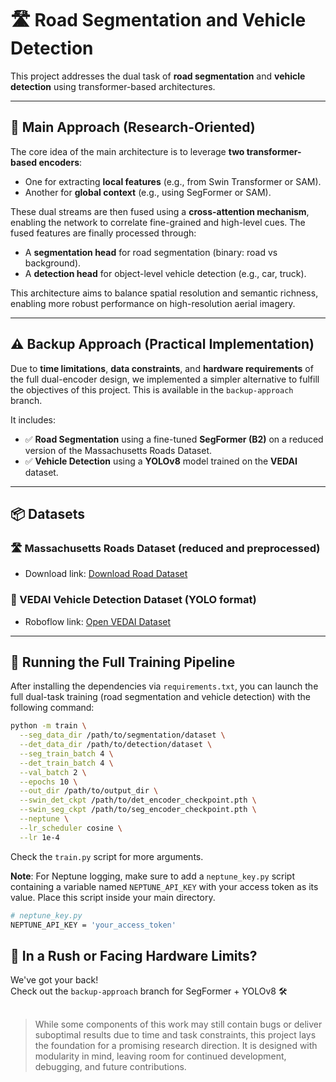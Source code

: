 # 🛣️ Road Segmentation and Vehicle Detection

This project addresses the dual task of **road segmentation** and **vehicle detection** using transformer-based architectures.

---

## 🧠 Main Approach (Research-Oriented)

The core idea of the main architecture is to leverage **two transformer-based encoders**:

- One for extracting **local features** (e.g., from Swin Transformer or SAM).
- Another for **global context** (e.g., using SegFormer or SAM).

These dual streams are then fused using a **cross-attention mechanism**, enabling the network to correlate fine-grained and high-level cues. The fused features are finally processed through:

- A **segmentation head** for road segmentation (binary: road vs background).
- A **detection head** for object-level vehicle detection (e.g., car, truck).

This architecture aims to balance spatial resolution and semantic richness, enabling more robust performance on high-resolution aerial imagery.

---

## ⚠️ Backup Approach (Practical Implementation)

Due to **time limitations**, **data constraints**, and **hardware requirements** of the full dual-encoder design, we implemented a simpler alternative to fulfill the objectives of this project. This is available in the `backup-approach` branch.

It includes:

- ✅ **Road Segmentation** using a fine-tuned **SegFormer (B2)** on a reduced version of the Massachusetts Roads Dataset.
- ✅ **Vehicle Detection** using a **YOLOv8** model trained on the **VEDAI** dataset.

---

## 📦 Datasets

### 🛣️ Massachusetts Roads Dataset (reduced and preprocessed)

- Download link: [Download Road Dataset](https://www.cs.toronto.edu/~vmnih/data/)

### 🚗 VEDAI Vehicle Detection Dataset (YOLO format)

- Roboflow link: [Open VEDAI Dataset](https://downloads.greyc.fr/vedai/)

---

## 🏃 Running the Full Training Pipeline

After installing the dependencies via `requirements.txt`, you can launch the full dual-task training (road segmentation and vehicle detection) with the following command:

```bash
python -m train \
  --seg_data_dir /path/to/segmentation/dataset \
  --det_data_dir /path/to/detection/dataset \
  --seg_train_batch 4 \
  --det_train_batch 4 \
  --val_batch 2 \
  --epochs 10 \
  --out_dir /path/to/output_dir \
  --swin_det_ckpt /path/to/det_encoder_checkpoint.pth \
  --swin_seg_ckpt /path/to/seg_encoder_checkpoint.pth \
  --neptune \
  --lr_scheduler cosine \
  --lr 1e-4
```

Check the `train.py` script for more arguments.

**Note**: For Neptune logging, make sure to add a `neptune_key.py` script containing a variable named `NEPTUNE_API_KEY` with your access token as its value. Place this script inside your main directory.

```bash
# neptune_key.py
NEPTUNE_API_KEY = 'your_access_token'
```

## 🚨 In a Rush or Facing Hardware Limits?

We've got your back!  
Check out the `backup-approach` branch for SegFormer + YOLOv8 🛠️


##
> While some components of this work may still contain bugs or deliver suboptimal results due to time and task constraints, this project lays the foundation for a promising research direction. It is designed with modularity in mind, leaving room for continued development, debugging, and future contributions.

